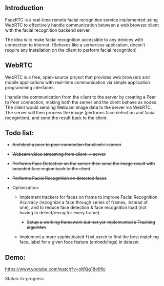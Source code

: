 ## Introduction

  FaceRTC is a real-time remote facial recognition service implemented using WebRTC to effectively handle communication between a web browser client with the facial recognition backend server.
	
  
  The idea is to make facial recognition accessible to any devices with connection to internet. (Behaves like a serverless application, doesn't require any installation on the client to perform facial recognition)

## WebRTC

  WebRTC is a free, open-source project that provides web browsers and mobile applications with real-time communication via simple application programming interfaces.

  I handle the communication from the client to the server by creating a Peer to Peer connection, making both the server and the client behave as nodes. The client would sending Webcam image data to the server via WebRTC. The server will then process the image (performs face detection and facial recognition), and send the result back to the client.

## Todo list:

  - ~~Architect a peer to peer connection for client<->server~~

  - ~~Webcam video streaming from client -> server~~

  - ~~Performs Face Detection on the server then send the image result with bounded face region back to the client~~

  - ~~Performs Facial Recognition on detected faces~~

  - Optimization: 
    * Implement trackers for faces on frame to improve Facial Recognition Acurracy (recognize a face through series of frames, instead of one), and to reduce face detection & face recognition load (not having to detect/recog for every frame):

  		* ~~Setup a working framework but not yet implemented a Tracking algorithm~~

    * Implement a more sophisticated `find_match` to find the best matching face_label for a given face feature (embeddings) in dataset.


## Demo:

https://www.youtube.com/watch?v=oWQg18o9fic



Status: In-progress